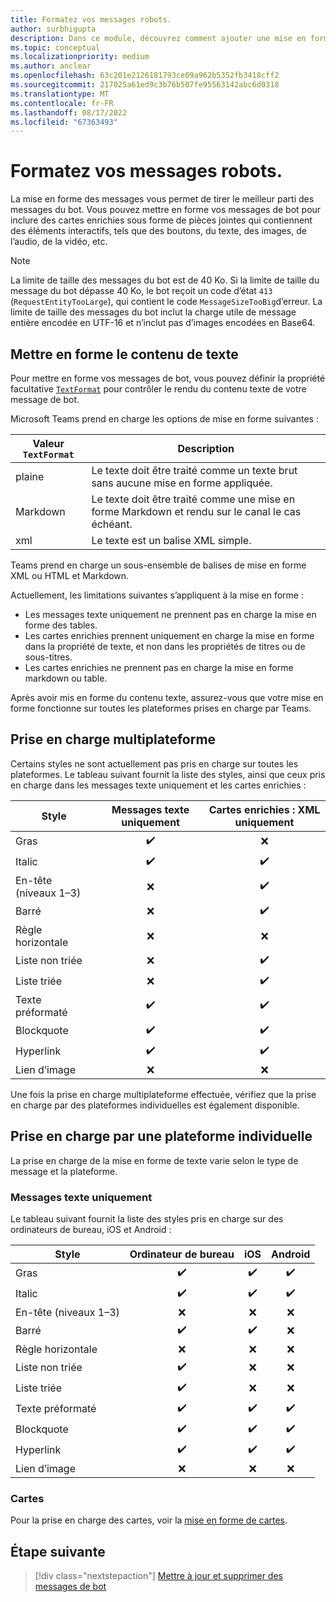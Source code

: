 ```yaml
---
title: Formatez vos messages robots.
author: surbhigupta
description: Dans ce module, découvrez comment ajouter une mise en forme et des styles enrichis à vos messages de bot, tels que la barre d’accès, la liste ordonnée et non triée, le lien hypertexte, le lien d’image, etc.
ms.topic: conceptual
ms.localizationpriority: medium
ms.author: anclear
ms.openlocfilehash: 63c201e2126181793ce09a962b5352fb3418cff2
ms.sourcegitcommit: 217025a61ed9c3b76b507fe95563142abc6d0318
ms.translationtype: MT
ms.contentlocale: fr-FR
ms.lasthandoff: 08/17/2022
ms.locfileid: "67363493"
---
```

# <a name="format-your-bot-messages"></a>Formatez vos messages robots.

La mise en forme des messages vous permet de tirer le meilleur parti des messages du bot. Vous pouvez mettre en forme vos messages de bot pour inclure des cartes enrichies sous forme de pièces jointes qui contiennent des éléments interactifs, tels que des boutons, du texte, des images, de l’audio, de la vidéo, etc.

> [!NOTE]
> La limite de taille des messages du bot est de 40 Ko. Si la limite de taille du message du bot dépasse 40 Ko, le bot reçoit un code d’état `413` (`RequestEntityTooLarge`), qui contient le code `MessageSizeTooBig`d’erreur. La limite de taille des messages du bot inclut la charge utile de message entière encodée en UTF-16 et n’inclut pas d’images encodées en Base64.

## <a name="format-text-content"></a>Mettre en forme le contenu de texte

Pour mettre en forme vos messages de bot, vous pouvez définir la propriété facultative [`TextFormat`](/bot-framework/dotnet/bot-builder-dotnet-create-messages#customizing-a-message) pour contrôler le rendu du contenu texte de votre message de bot.

Microsoft Teams prend en charge les options de mise en forme suivantes :

| Valeur `TextFormat` | Description |
| --- | --- |
| plaine | Le texte doit être traité comme un texte brut sans aucune mise en forme appliquée.|
| Markdown | Le texte doit être traité comme une mise en forme Markdown et rendu sur le canal le cas échéant. |
| xml | Le texte est un balise XML simple. |

Teams prend en charge un sous-ensemble de balises de mise en forme XML ou HTML et Markdown.

Actuellement, les limitations suivantes s’appliquent à la mise en forme :

* Les messages texte uniquement ne prennent pas en charge la mise en forme des tables.
* Les cartes enrichies prennent uniquement en charge la mise en forme dans la propriété de texte, et non dans les propriétés de titres ou de sous-titres.
* Les cartes enrichies ne prennent pas en charge la mise en forme markdown ou table.

Après avoir mis en forme du contenu texte, assurez-vous que votre mise en forme fonctionne sur toutes les plateformes prises en charge par Teams.

## <a name="cross-platform-support"></a>Prise en charge multiplateforme

Certains styles ne sont actuellement pas pris en charge sur toutes les plateformes. Le tableau suivant fournit la liste des styles, ainsi que ceux pris en charge dans les messages texte uniquement et les cartes enrichies :

| Style                     | Messages texte uniquement | Cartes enrichies : XML uniquement |
| ---                       | :---: | :---: |
| Gras                      | ✔️️ | ❌ |
| Italic                    | ✔️ | ✔️ |
| En-tête (niveaux 1&ndash;3) | ❌ | ✔️ |
| Barré             | ❌ | ✔️ |
| Règle horizontale           | ❌ | ❌ |
| Liste non triée            | ❌ | ✔️ |
| Liste triée              | ❌ | ✔️ |
| Texte préformaté         | ✔️ | ✔️ |
| Blockquote                | ✔️ | ✔️ |
| Hyperlink                 | ✔️ | ✔️ |
| Lien d’image                | ❌ | ❌ |

Une fois la prise en charge multiplateforme effectuée, vérifiez que la prise en charge par des plateformes individuelles est également disponible.

## <a name="support-by-individual-platform"></a>Prise en charge par une plateforme individuelle

La prise en charge de la mise en forme de texte varie selon le type de message et la plateforme.

### <a name="text-only-messages"></a>Messages texte uniquement

Le tableau suivant fournit la liste des styles pris en charge sur des ordinateurs de bureau, iOS et Android :

| Style                     | Ordinateur de bureau | iOS | Android |
| ---                       | :---: | :---: | :---: |
| Gras                      | ✔️ | ✔️ | ✔️ |
| Italic                    | ✔️ | ✔️ | ✔️ |
| En-tête (niveaux 1&ndash;3) | ❌ | ❌ | ❌ |
| Barré             | ✔️ | ✔️ | ❌ |
| Règle horizontale           | ❌ | ❌ | ❌ |
| Liste non triée            | ✔️ | ❌ | ❌ |
| Liste triée              | ✔️ | ❌ | ❌ |
| Texte préformaté         | ✔️ | ✔️ | ✔️ |
| Blockquote                | ✔️ | ✔️ | ✔️ |
| Hyperlink                 | ✔️ | ✔️ | ✔️ |
| Lien d’image                | ❌ | ❌ | ❌ |

### <a name="cards"></a>Cartes

Pour la prise en charge des cartes, voir la [mise en forme de cartes](~/task-modules-and-cards/cards/cards-format.md).

## <a name="next-step"></a>Étape suivante

> [!div class="nextstepaction"]
> [Mettre à jour et supprimer des messages de bot](~/bots/how-to/update-and-delete-bot-messages.md)
